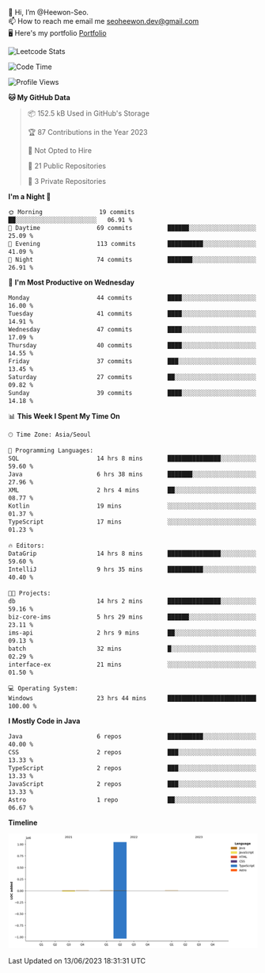 👋 Hi, I’m @Heewon-Seo.  
📫 How to reach me email me seoheewon.dev@gmail.com   
🖥 Here's my portfolio [Portfolio](https://haileynotes.notion.site/HEEWON-SEO-f98fe97412ee4a6a94fd24fe6832f84c)

![Leetcode Stats](https://leetcode.card.workers.dev/?username=Heewon-Seo)

 <!--START_SECTION:waka-->
![Code Time](http://img.shields.io/badge/Code%20Time-525%20hrs%2031%20mins-blue)

![Profile Views](http://img.shields.io/badge/Profile%20Views-0-blue)

**🐱 My GitHub Data** 

> 📦 152.5 kB Used in GitHub's Storage 
 > 
> 🏆 87 Contributions in the Year 2023
 > 
> 🚫 Not Opted to Hire
 > 
> 📜 21 Public Repositories 
 > 
> 🔑 3 Private Repositories 
 > 
**I'm a Night 🦉** 

```text
🌞 Morning                19 commits          ██░░░░░░░░░░░░░░░░░░░░░░░   06.91 % 
🌆 Daytime                69 commits          ██████░░░░░░░░░░░░░░░░░░░   25.09 % 
🌃 Evening                113 commits         ██████████░░░░░░░░░░░░░░░   41.09 % 
🌙 Night                  74 commits          ███████░░░░░░░░░░░░░░░░░░   26.91 % 
```
📅 **I'm Most Productive on Wednesday** 

```text
Monday                   44 commits          ████░░░░░░░░░░░░░░░░░░░░░   16.00 % 
Tuesday                  41 commits          ████░░░░░░░░░░░░░░░░░░░░░   14.91 % 
Wednesday                47 commits          ████░░░░░░░░░░░░░░░░░░░░░   17.09 % 
Thursday                 40 commits          ████░░░░░░░░░░░░░░░░░░░░░   14.55 % 
Friday                   37 commits          ███░░░░░░░░░░░░░░░░░░░░░░   13.45 % 
Saturday                 27 commits          ██░░░░░░░░░░░░░░░░░░░░░░░   09.82 % 
Sunday                   39 commits          ████░░░░░░░░░░░░░░░░░░░░░   14.18 % 
```


📊 **This Week I Spent My Time On** 

```text
🕑︎ Time Zone: Asia/Seoul

💬 Programming Languages: 
SQL                      14 hrs 8 mins       ███████████████░░░░░░░░░░   59.60 % 
Java                     6 hrs 38 mins       ███████░░░░░░░░░░░░░░░░░░   27.96 % 
XML                      2 hrs 4 mins        ██░░░░░░░░░░░░░░░░░░░░░░░   08.77 % 
Kotlin                   19 mins             ░░░░░░░░░░░░░░░░░░░░░░░░░   01.37 % 
TypeScript               17 mins             ░░░░░░░░░░░░░░░░░░░░░░░░░   01.23 % 

🔥 Editors: 
DataGrip                 14 hrs 8 mins       ███████████████░░░░░░░░░░   59.60 % 
IntelliJ                 9 hrs 35 mins       ██████████░░░░░░░░░░░░░░░   40.40 % 

🐱‍💻 Projects: 
db                       14 hrs 2 mins       ███████████████░░░░░░░░░░   59.16 % 
biz-core-ims             5 hrs 29 mins       ██████░░░░░░░░░░░░░░░░░░░   23.11 % 
ims-api                  2 hrs 9 mins        ██░░░░░░░░░░░░░░░░░░░░░░░   09.13 % 
batch                    32 mins             █░░░░░░░░░░░░░░░░░░░░░░░░   02.29 % 
interface-ex             21 mins             ░░░░░░░░░░░░░░░░░░░░░░░░░   01.50 % 

💻 Operating System: 
Windows                  23 hrs 44 mins      █████████████████████████   100.00 % 
```

**I Mostly Code in Java** 

```text
Java                     6 repos             ██████████░░░░░░░░░░░░░░░   40.00 % 
CSS                      2 repos             ███░░░░░░░░░░░░░░░░░░░░░░   13.33 % 
TypeScript               2 repos             ███░░░░░░░░░░░░░░░░░░░░░░   13.33 % 
JavaScript               2 repos             ███░░░░░░░░░░░░░░░░░░░░░░   13.33 % 
Astro                    1 repo              ██░░░░░░░░░░░░░░░░░░░░░░░   06.67 % 
```



**Timeline**

![Lines of Code chart](https://raw.githubusercontent.com/Heewon-Seo/Heewon-Seo/main/assets/bar_graph.png)


 Last Updated on 13/06/2023 18:31:31 UTC
<!--END_SECTION:waka-->

